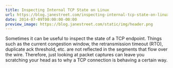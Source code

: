 ```yaml
---
title: Inspecting Internal TCP State on Linux
url: https://blog.janestreet.com/inspecting-internal-tcp-state-on-linux/
date: 2014-07-09T00:00:00-00:00
preview_image: https://blog.janestreet.com/static/img/header.png
---
```


<p>Sometimes it can be useful to inspect the state of a TCP endpoint. Things such
as the current congestion window, the retransmission timeout (RTO), duplicate
ack threshold, etc. are not reflected in the segments that flow over the wire.
Therefore, just looking at packet captures can leave you scratching your head as
to why a TCP connection is behaving a certain way.</p>
